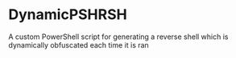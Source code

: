 # DynamicPSHRSH
A custom PowerShell script for generating a reverse shell which is dynamically obfuscated each time it is ran
